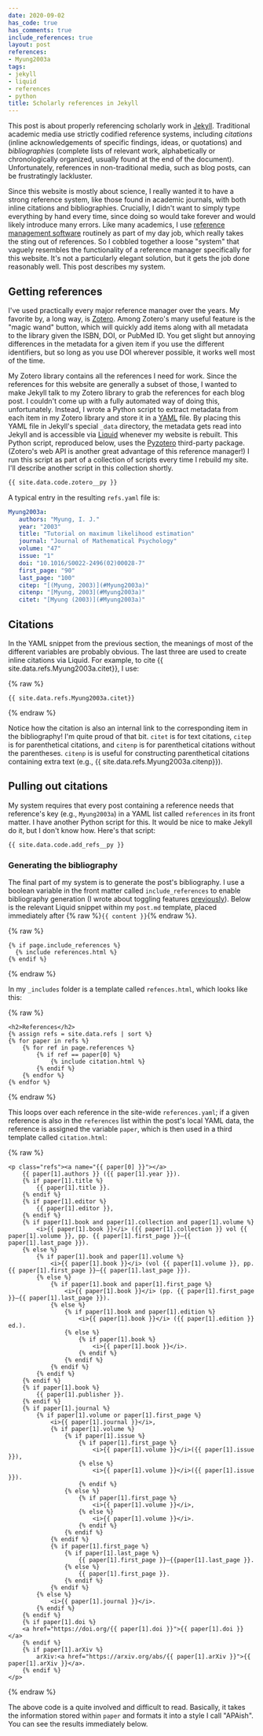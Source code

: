 ```yaml
---
date: 2020-09-02
has_code: true
has_comments: true
include_references: true
layout: post
references:
- Myung2003a
tags:
- jekyll
- liquid
- references
- python
title: Scholarly references in Jekyll
---
```


This post is about properly referencing scholarly work in [Jekyll](https://jekyllrb.com/). Traditional academic media
use strictly codified reference systems, including _citations_ (inline acknowledgements of specific findings, ideas, or
quotations) and _bibliographies_ (complete lists of relevant work, alphabetically or chronologically organized, usually
found at the end of the document). Unfortunately, references in non-traditional media, such as blog posts, can be
frustratingly lackluster.

Since this website is mostly about science, I really wanted it to have a strong reference system, like those found in
academic journals, with both inline citations and bibliographies. Crucially, I didn't want to simply type everything by
hand every time, since doing so would take forever and would likely introduce many errors. Like many academics, I use
[reference management software](https://en.wikipedia.org/wiki/Reference_management_software) routinely as part of my day
job, which really takes the sting out of references. So I cobbled together a loose "system" that vaguely resembles the
functionality of a reference manager specifically for this website. It's not a particularly elegant solution, but it
gets the job done reasonably well. This post describes my system.

## Getting references

I've used practically every major reference manager over the years. My favorite by, a long way, is [Zotero](https://www.zotero.org/).
Among Zotero's many useful feature is the "magic wand" button, which will quickly add items along with all metadata to
the library given the ISBN, DOI, or PubMed ID. You get slight but annoying differences in the metadata for a given
item if you use the different identifiers, but so long as you use DOI wherever possible, it works well most of the
time.

My Zotero library contains all the references I need for work. Since the references for this website are generally a
subset of those, I wanted to make Jekyll talk to my Zotero library to grab the references for each blog post. I couldn't
come up with a fully automated way of doing this, unfortunately. Instead, I wrote a Python script to extract metadata
from each item in my Zotero library and store it in a [YAML](https://yaml.org/) file. By placing this YAML file in
Jekyll's special `_data` directory, the metadata gets read into Jekyll and is accessible via [Liquid](https://shopify.github.io/liquid/)
whenever my website is rebuilt. This Python script, reproduced below, uses the [Pyzotero](https://pyzotero.readthedocs.io/en/latest/)
third-party package. (Zotero's web API is another great advantage of this reference manager!) I run this script as part
of a collection of scripts every time I rebuild my site. I'll describe another script in this collection shortly.

```python
{{ site.data.code.zotero__py }}
```

A typical entry in the resulting `refs.yaml` file is:

```yaml
Myung2003a:
   authors: "Myung, I. J."
   year: "2003"
   title: "Tutorial on maximum likelihood estimation"
   journal: "Journal of Mathematical Psychology"
   volume: "47"
   issue: "1"
   doi: "10.1016/S0022-2496(02)00028-7"
   first_page: "90"
   last_page: "100"
   citep: "[(Myung, 2003)](#Myung2003a)"
   citenp: "[Myung, 2003](#Myung2003a)"
   citet: "[Myung (2003)](#Myung2003a)"
```

## Citations

In the YAML snippet from the previous section, the meanings of most of the different variables are probably obvious. The
last three are used to create inline citations via Liquid. For example, to cite {{ site.data.refs.Myung2003a.citet}},
I use:

{% raw %}
```liquid
{{ site.data.refs.Myung2003a.citet}}
```
{% endraw %}

Notice how the citation is also an internal link to the corresponding item in the bibliography! I'm quite proud of that
bit. `citet` is for text citations, `citep` is for parenthetical citations, and `citenp` is for parenthetical citations
without the parentheses. `citenp` is is useful for constructing parenthetical citations containing extra text (e.g.,
{{ site.data.refs.Myung2003a.citenp}}).

## Pulling out citations

My system requires that every post containing a reference needs that reference's key (e.g., `Myung2003a`) in a YAML list
called `references` in its front matter. I have another Python script for this. It would be nice to make Jekyll do it,
but I don't know how. Here's that script:

```python
{{ site.data.code.add_refs__py }}
```

### Generating the bibliography

The final part of my system is to generate the post's bibliography. I use a boolean variable in the front matter called
`include_references` to enable bibliography generation (I wrote about toggling features [previously](toggling)). Below
is the relevant Liquid snippet within my `post.md` template, placed immediately after {% raw %}`{{ content }}`{% endraw %}.

{% raw %}
```liquid
{% if page.include_references %}
  {% include references.html %}
{% endif %}
```
{% endraw %}

In my `_includes` folder is a template called `refences.html`, which looks like this:

{% raw %}
```liquid
<h2>References</h2>
{% assign refs = site.data.refs | sort %}
{% for paper in refs %}
    {% for ref in page.references %}
        {% if ref == paper[0] %}
            {% include citation.html %}
        {% endif %}
    {% endfor %}
{% endfor %}
```
{% endraw %}

This loops over each reference in the site-wide `references.yaml`; if a given reference is also in the `references` list
within the post's local YAML data, the reference is assigned the variable `paper`, which is then used in a third
template called `citation.html`:

{% raw %}
```liquid
<p class="refs"><a name="{{ paper[0] }}"></a>
    {{ paper[1].authors }} ({{ paper[1].year }}).
    {% if paper[1].title %}
        {{ paper[1].title }}.
    {% endif %}
    {% if paper[1].editor %}
        {{ paper[1].editor }},
    {% endif %}
    {% if paper[1].book and paper[1].collection and paper[1].volume %}
        <i>{{ paper[1].book }}</i> ({{ paper[1].collection }} vol {{ paper[1].volume }}, pp. {{ paper[1].first_page }}–{{ paper[1].last_page }}).
    {% else %}
        {% if paper[1].book and paper[1].volume %}
            <i>{{ paper[1].book }}</i> (vol {{ paper[1].volume }}, pp. {{ paper[1].first_page }}–{{ paper[1].last_page }}).
        {% else %}
            {% if paper[1].book and paper[1].first_page %}
                <i>{{ paper[1].book }}</i> (pp. {{ paper[1].first_page }}–{{ paper[1].last_page }}).
            {% else %}
                {% if paper[1].book and paper[1].edition %}
                    <i>{{ paper[1].book }}</i> ({{ paper[1].edition }} ed.).
                {% else %}
                    {% if paper[1].book %}
                        <i>{{ paper[1].book }}</i>.
                    {% endif %}
                {% endif %}
            {% endif %}
        {% endif %}
    {% endif %}
    {% if paper[1].book %}
        {{ paper[1].publisher }}.
    {% endif %}
    {% if paper[1].journal %}
        {% if paper[1].volume or paper[1].first_page %}
            <i>{{ paper[1].journal }}</i>,
            {% if paper[1].volume %}
                {% if paper[1].issue %}
                    {% if paper[1].first_page %}
                        <i>{{ paper[1].volume }}</i>({{ paper[1].issue }}),
                    {% else %}
                        <i>{{ paper[1].volume }}</i>({{ paper[1].issue }}).
                    {% endif %}
                {% else %}
                    {% if paper[1].first_page %}
                        <i>{{ paper[1].volume }}</i>,
                    {% else %}
                        <i>{{ paper[1].volume }}</i>.
                    {% endif %}
                {% endif %}
            {% endif %}
            {% if paper[1].first_page %}
                {% if paper[1].last_page %}
                    {{ paper[1].first_page }}–{{paper[1].last_page }}.
                {% else %}
                    {{ paper[1].first_page }}.
                {% endif %}
            {% endif %}
        {% else %}
            <i>{{ paper[1].journal }}</i>.
        {% endif %}
    {% endif %}
    {% if paper[1].doi %}
    <a href="https://doi.org/{{ paper[1].doi }}">{{ paper[1].doi }}</a>
    {% endif %}
    {% if paper[1].arXiv %}
        arXiv:<a href="https://arxiv.org/abs/{{ paper[1].arXiv }}">{{ paper[1].arXiv }}</a>.
    {% endif %}
</p>
```
{% endraw %}

The above code is a quite involved and difficult to read. Basically, it takes the information stored within `paper` and
formats it into a style I call "APAish". You can see the results immediately below.